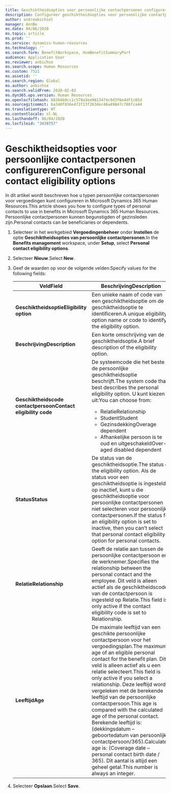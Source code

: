 ```yaml
---
title: Geschiktheidsopties voor persoonlijke contactpersonen configureren
description: Configureer geschiktheidsopties voor persoonlijke contactpersonen in Microsoft Dynamics 365 Human Resources. Persoonlijke contactpersonen kunnen begunstigden of gezinsleden zijn.
author: andreabichsel
manager: AnnBe
ms.date: 04/06/2020
ms.topic: article
ms.prod: ''
ms.service: dynamics-human-resources
ms.technology: ''
ms.search.form: BenefitWorkspace, HcmBenefitSummaryPart
audience: Application User
ms.reviewer: anbichse
ms.search.scope: Human Resources
ms.custom: 7521
ms.assetid: ''
ms.search.region: Global
ms.author: anbichse
ms.search.validFrom: 2020-02-03
ms.dyn365.ops.version: Human Resources
ms.openlocfilehash: 68364b0cc1c579a3ee9813474c9d3f6e4df1c05d
ms.sourcegitcommit: ba340f836e472f13f263dec46a49847c788fca44
ms.translationtype: HT
ms.contentlocale: nl-NL
ms.lasthandoff: 06/04/2020
ms.locfileid: "3430757"
---
```

# <a name="configure-personal-contact-eligibility-options"></a><span data-ttu-id="b20a9-104">Geschiktheidsopties voor persoonlijke contactpersonen configureren</span><span class="sxs-lookup"><span data-stu-id="b20a9-104">Configure personal contact eligibility options</span></span>

<span data-ttu-id="b20a9-105">In dit artikel wordt beschreven hoe u typen persoonlijke contactpersonen voor vergoedingen kunt configureren in Microsoft Dynamics 365 Human Resources.</span><span class="sxs-lookup"><span data-stu-id="b20a9-105">This article shows you how to configure types of personal contacts to use in benefits in Microsoft Dynamics 365 Human Resources.</span></span> <span data-ttu-id="b20a9-106">Persoonlijke contactpersonen kunnen begunstigden of gezinsleden zijn.</span><span class="sxs-lookup"><span data-stu-id="b20a9-106">Personal contacts can be beneficiaries or dependents.</span></span> 

1. <span data-ttu-id="b20a9-107">Selecteer in het werkgebied **Vergoedingenbeheer** onder **Instellen** de optie **Geschiktheidsopties van persoonlijke contactpersonen**.</span><span class="sxs-lookup"><span data-stu-id="b20a9-107">In the **Benefits management** workspace, under **Setup**, select **Personal contact eligibility options**.</span></span>

2. <span data-ttu-id="b20a9-108">Selecteer **Nieuw**.</span><span class="sxs-lookup"><span data-stu-id="b20a9-108">Select **New**.</span></span>

3. <span data-ttu-id="b20a9-109">Geef de waarden op voor de volgende velden:</span><span class="sxs-lookup"><span data-stu-id="b20a9-109">Specify values for the following fields:</span></span>

   | <span data-ttu-id="b20a9-110">Veld</span><span class="sxs-lookup"><span data-stu-id="b20a9-110">Field</span></span> | <span data-ttu-id="b20a9-111">Beschrijving</span><span class="sxs-lookup"><span data-stu-id="b20a9-111">Description</span></span> |
   | --- | --- |
   | <span data-ttu-id="b20a9-112">**Geschiktheidsoptie**</span><span class="sxs-lookup"><span data-stu-id="b20a9-112">**Eligibility option**</span></span> | <span data-ttu-id="b20a9-113">Een unieke naam of code van een geschiktheidsoptie om de geschiktheidsoptie te identificeren.</span><span class="sxs-lookup"><span data-stu-id="b20a9-113">A unique eligibility option name or code to identify the eligibility option.</span></span> |
   | <span data-ttu-id="b20a9-114">**Beschrijving**</span><span class="sxs-lookup"><span data-stu-id="b20a9-114">**Description**</span></span> | <span data-ttu-id="b20a9-115">Een korte omschrijving van de geschiktheidsoptie.</span><span class="sxs-lookup"><span data-stu-id="b20a9-115">A brief description of the eligibility option.</span></span> |
   | <span data-ttu-id="b20a9-116">**Geschiktheidscode contactpersoon**</span><span class="sxs-lookup"><span data-stu-id="b20a9-116">**Contact eligibility code**</span></span> | <span data-ttu-id="b20a9-117">De systeemcode die het beste de persoonlijke geschiktheidsoptie beschrijft.</span><span class="sxs-lookup"><span data-stu-id="b20a9-117">The system code that best describes the personal eligibility option.</span></span> <span data-ttu-id="b20a9-118">U kunt kiezen uit:</span><span class="sxs-lookup"><span data-stu-id="b20a9-118">You can choose from:</span></span> <ul><li><span data-ttu-id="b20a9-119">Relatie</span><span class="sxs-lookup"><span data-stu-id="b20a9-119">Relationship</span></span></li><li><span data-ttu-id="b20a9-120">Student</span><span class="sxs-lookup"><span data-stu-id="b20a9-120">Student</span></span></li><li><span data-ttu-id="b20a9-121">Gezinsdekking</span><span class="sxs-lookup"><span data-stu-id="b20a9-121">Overage dependent</span></span></li><li><span data-ttu-id="b20a9-122">Afhankelijke persoon is te oud en uitgeschakeld</span><span class="sxs-lookup"><span data-stu-id="b20a9-122">Over-aged disabled dependent</span></span></li></ul> |
   | <span data-ttu-id="b20a9-123">**Status**</span><span class="sxs-lookup"><span data-stu-id="b20a9-123">**Status**</span></span> | <span data-ttu-id="b20a9-124">De status van de geschiktheidsoptie.</span><span class="sxs-lookup"><span data-stu-id="b20a9-124">The status of the eligibility option.</span></span> <span data-ttu-id="b20a9-125">Als de status voor een geschiktheidsoptie is ingesteld op inactief, kunt u die geschiktheidsoptie voor persoonlijke contactpersonen niet selecteren voor persoonlijke contactpersonen.</span><span class="sxs-lookup"><span data-stu-id="b20a9-125">If the status for an eligibility option is set to inactive, then you can’t select that personal contact eligibility option for personal contacts.</span></span> |
   | <span data-ttu-id="b20a9-126">**Relatie**</span><span class="sxs-lookup"><span data-stu-id="b20a9-126">**Relationship**</span></span> | <span data-ttu-id="b20a9-127">Geeft de relatie aan tussen de persoonlijke contactpersoon en de werknemer.</span><span class="sxs-lookup"><span data-stu-id="b20a9-127">Specifies the relationship between the personal contact and the employee.</span></span> <span data-ttu-id="b20a9-128">Dit veld is alleen actief als de geschiktheidscode van de contactpersoon is ingesteld op Relatie.</span><span class="sxs-lookup"><span data-stu-id="b20a9-128">This field is only active if the contact eligibility code is set to Relationship.</span></span> |
   | <span data-ttu-id="b20a9-129">**Leeftijd**</span><span class="sxs-lookup"><span data-stu-id="b20a9-129">**Age**</span></span> | <span data-ttu-id="b20a9-130">De maximale leeftijd van een geschikte persoonlijke contactpersoon voor het vergoedingsplan.</span><span class="sxs-lookup"><span data-stu-id="b20a9-130">The maximum age of an eligible personal contact for the benefit plan.</span></span> <span data-ttu-id="b20a9-131">Dit veld is alleen actief als u een relatie selecteert.</span><span class="sxs-lookup"><span data-stu-id="b20a9-131">This field is only active if you select a relationship.</span></span> <span data-ttu-id="b20a9-132">Deze leeftijd wordt vergeleken met de berekende leeftijd van de persoonlijke contactpersoon.</span><span class="sxs-lookup"><span data-stu-id="b20a9-132">This age is compared with the calculated age of the personal contact.</span></span> <span data-ttu-id="b20a9-133">Berekende leeftijd is: (dekkingsdatum – geboortedatum van persoonlijke contactpersoon/365).</span><span class="sxs-lookup"><span data-stu-id="b20a9-133">Calculated age is: (Coverage date – personal contact birth date / 365).</span></span> <span data-ttu-id="b20a9-134">Dit aantal is altijd een geheel getal.</span><span class="sxs-lookup"><span data-stu-id="b20a9-134">This number is always an integer.</span></span> |

4. <span data-ttu-id="b20a9-135">Selecteer **Opslaan**.</span><span class="sxs-lookup"><span data-stu-id="b20a9-135">Select **Save**.</span></span> 
